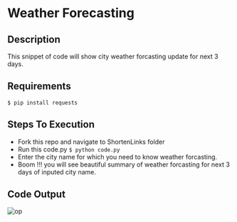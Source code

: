 # Weather Forecasting

## Description
This snippet of code will show city weather forcasting update for next 3 days.

## Requirements

`$ pip install requests`

## Steps To Execution
- Fork this repo and navigate to ShortenLinks folder
- Run this code.py `$ python code.py`
- Enter the city name for which you need to know weather forcasting.
- Boom !!! you will see beautiful summary of weather forcasting for next 3 days of inputed city name.

## Code Output

![op](https://user-images.githubusercontent.com/52918207/123046085-4ca3b480-d419-11eb-87a6-0f0b31db2157.png)
